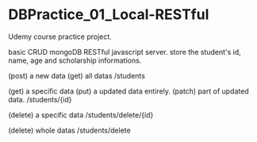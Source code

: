 # DBPractice_01_Local-RESTful
Udemy course practice project.

basic CRUD mongoDB RESTful javascript server.
store the student's id, name, age and scholarship informations.

(post) a new data
(get) all datas
/students

(get) a specific data
(put) a updated data entirely.
(patch) part of updated data.
/students/{id}

(delete) a specific data
/students/delete/{id}

(delete) whole datas
/students/delete
